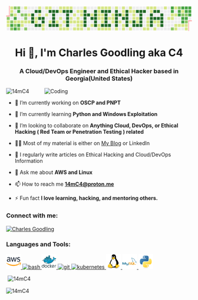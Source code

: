![Metrics](/gitninja.png)

<h1 align="center">Hi 👋, I'm Charles Goodling aka C4</h1>
<h3 align="center">A Cloud/DevOps Engineer and Ethical Hacker based in Georgia(United States)</h3>
<img align="right"alt="Coding" width="400" src="https://www.codemotion.com/magazine/wp-content/uploads/2020/09/devops-1024x527.png"> 

<p align="left"> <img src="https://komarev.com/ghpvc/?username=14mC4&label=Profile%20views&color=0e75b6&style=flat" alt="14mC4" /> </p>

- 🔭 I’m currently working on **OSCP and PNPT**

- 🌱 I’m currently learning **Python and Windows Exploitation**

- 👯 I’m looking to collaborate on **Anything Cloud, DevOps, or Ethical Hacking ( Red Team or Penetration Testing ) related**

- 👨‍💻 Most of my material is either on [My Blog](https://14mC4.github.io) or LinkedIn

- 📝 I regularly write articles on Ethical Hacking and Cloud/DevOps Information

- 💬 Ask me about **AWS and Linux**

- 📫 How to reach me **14mC4@proton.me**

- ⚡ Fun fact **I love learning, hacking, and mentoring others.**

<h3 align="left">Connect with me:</h3>
<p align="left">
 
<a href="https://linkedin.com/in/charlesgoodling" target="blank"><img align="center" src="https://raw.githubusercontent.com/rahuldkjain/github-profile-readme-generator/master/src/images/icons/Social/linked-in-alt.svg" alt="Charles Goodling" height="30" width="40" /></a>

<h3 align="left">Languages and Tools:</h3>
<p align="left"> <a href="https://aws.amazon.com" target="_blank" rel="noreferrer"> <img src="https://raw.githubusercontent.com/devicons/devicon/master/icons/amazonwebservices/amazonwebservices-original-wordmark.svg" alt="aws" width="40" height="40"/> </a> <a href="https://www.gnu.org/software/bash/" target="_blank" rel="noreferrer"> <img src="https://www.vectorlogo.zone/logos/gnu_bash/gnu_bash-icon.svg" alt="bash" width="40" height="40"/> </a> <a href="https://www.docker.com/" target="_blank" rel="noreferrer"> <img src="https://raw.githubusercontent.com/devicons/devicon/master/icons/docker/docker-original-wordmark.svg" alt="docker" width="40" height="40"/> </a> <a href="https://git-scm.com/" target="_blank" rel="noreferrer"> <img src="https://www.vectorlogo.zone/logos/git-scm/git-scm-icon.svg" alt="git" width="40" height="40"/> </a> <a href="https://kubernetes.io" target="_blank" rel="noreferrer"> <img src="https://www.vectorlogo.zone/logos/kubernetes/kubernetes-icon.svg" alt="kubernetes" width="40" height="40"/> </a> <a href="https://www.linux.org/" target="_blank" rel="noreferrer"> <img src="https://raw.githubusercontent.com/devicons/devicon/master/icons/linux/linux-original.svg" alt="linux" width="40" height="40"/> </a> <a href="https://www.mysql.com/" target="_blank" rel="noreferrer"> <img src="https://raw.githubusercontent.com/devicons/devicon/master/icons/mysql/mysql-original-wordmark.svg" alt="mysql" width="40" height="40"/> </a> <a href="https://www.python.org" target="_blank" rel="noreferrer"> <img src="https://raw.githubusercontent.com/devicons/devicon/master/icons/python/python-original.svg" alt="python" width="40" height="40"/> </a> </p>

<p>&nbsp;<img align="center" src="https://github-readme-stats.vercel.app/api?username=14mC4&show_icons=true&locale=en" alt="14mC4" /></p>

<p><img align="center" src="https://github-readme-streak-stats.herokuapp.com/?user=14mC4&" alt="14mC4" /></p>
